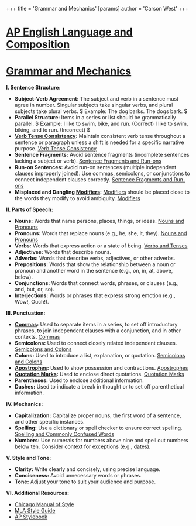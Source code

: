 +++
 title = 'Grammar and Mechanics'
[params]
	author = 'Carson West'
+++
# [AP English Language and Composition](./../ap-english-language-and-composition/)
# [Grammar and Mechanics](./../grammar-and-mechanics/)

**I. Sentence Structure:**

* **Subject-Verb Agreement:**  The subject and verb in a sentence must agree in number.  Singular subjects take singular verbs, and plural subjects take plural verbs.   $ Example: The dog barks.  The dogs bark. $ 
* **Parallel Structure:** Items in a series or list should be grammatically parallel.   $ Example: I like to swim, bike, and run. (Correct)  I like to swim, biking, and to run. (Incorrect) $ 
* **[Verb Tense Consistency](./../verb-tense-consistency/):** Maintain consistent verb tense throughout a sentence or paragraph unless a shift is needed for a specific narrative purpose. [Verb Tense Consistency](./../verb-tense-consistency/)
* **Sentence Fragments:** Avoid sentence fragments (incomplete sentences lacking a subject or verb). [Sentence Fragments and Run-ons](./../sentence-fragments-and-run-ons/)
* **Run-on Sentences:** Avoid run-on sentences (multiple independent clauses improperly joined).  Use commas, semicolons, or conjunctions to connect independent clauses correctly. [Sentence Fragments and Run-ons](./../sentence-fragments-and-run-ons/)
* **Misplaced and Dangling [Modifiers](./../modifiers/):**  [Modifiers](./../modifiers/) should be placed close to the words they modify to avoid ambiguity. [Modifiers](./../modifiers/)


**II. Parts of Speech:**

* **Nouns:**  Words that name persons, places, things, or ideas. [Nouns and Pronouns](./../nouns-and-pronouns/)
* **Pronouns:** Words that replace nouns (e.g., he, she, it, they). [Nouns and Pronouns](./../nouns-and-pronouns/)
* **Verbs:** Words that express action or a state of being. [Verbs and Tenses](./../verbs-and-tenses/)
* **Adjectives:** Words that describe nouns.
* **Adverbs:** Words that describe verbs, adjectives, or other adverbs.
* **Prepositions:** Words that show the relationship between a noun or pronoun and another word in the sentence (e.g., on, in, at, above, below).
* **Conjunctions:** Words that connect words, phrases, or clauses (e.g., and, but, or, so).
* **Interjections:** Words or phrases that express strong emotion (e.g., Wow!, Ouch!).


**III. Punctuation:**

* **[Commas](./../commas/):** Used to separate items in a series, to set off introductory phrases, to join independent clauses with a conjunction, and in other contexts. [Commas](./../commas/)
* **Semicolons:** Used to connect closely related independent clauses. [Semicolons and Colons](./../semicolons-and-colons/)
* **Colons:** Used to introduce a list, explanation, or quotation. [Semicolons and Colons](./../semicolons-and-colons/)
* **[Apostrophes](./../apostrophes/):** Used to show possession and contractions. [Apostrophes](./../apostrophes/)
* **[Quotation Marks](./../quotation-marks/):** Used to enclose direct quotations. [Quotation Marks](./../quotation-marks/)
* **Parentheses:** Used to enclose additional information.
* **Dashes:** Used to indicate a break in thought or to set off parenthetical information.


**IV. Mechanics:**

* **Capitalization:**  Capitalize proper nouns, the first word of a sentence, and other specific instances.
* **Spelling:** Use a dictionary or spell checker to ensure correct spelling. [Spelling and Commonly Confused Words](./../spelling-and-commonly-confused-words/)
* **Numbers:**  Use numerals for numbers above nine and spell out numbers below ten.  Consider context for exceptions (e.g., dates).


**V. Style and Tone:**

* **Clarity:** Write clearly and concisely, using precise language.
* **Conciseness:** Avoid unnecessary words or phrases.
* **Tone:**  Adjust your tone to suit your audience and purpose.


**VI. Additional Resources:**

* [Chicago Manual of Style](./../chicago-manual-of-style/)
* [MLA Style Guide](./../mla-style-guide/)
* [AP Stylebook](./../ap-stylebook/)


